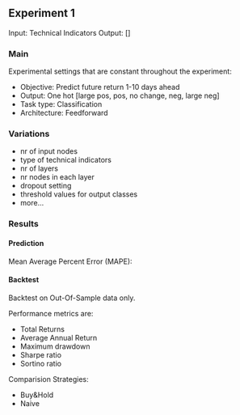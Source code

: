 ## Experiment 1

Input: Technical Indicators 
 Output: []
### Main
Experimental settings that are constant throughout the experiment:  
* Objective: Predict future return 1-10 days ahead
* Output: One hot [large pos, pos, no change, neg, large neg]
* Task type: Classification
* Architecture: Feedforward

### Variations
* nr of input nodes
* type of technical indicators 
* nr of layers
* nr nodes in each layer 
* dropout setting
* threshold values for output classes
* more...

### Results
#### Prediction
Mean Average Percent Error (MAPE):

#### Backtest
Backtest on Out-Of-Sample data only. 

Performance metrics are:
* Total Returns
* Average Annual Return
* Maximum drawdown
* Sharpe ratio
* Sortino ratio

Comparision Strategies:
* Buy&Hold
* Naive
